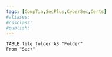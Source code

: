 ```yaml
---
tags: [CompTia,SecPlus,CyberSec,Certs]
#aliases:
#cssclass:
#publish:
---
```


```dataview
TABLE file.folder AS "Folder"
From "Sec+"
```
